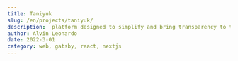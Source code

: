```yaml
---
title: Taniyuk
slug: /en/projects/taniyuk/
description:  platform designed to simplify and bring transparency to the process of selling rubber for rubber farmer.
author: Alvin Leonardo
date: 2022-3-01
category: web, gatsby, react, nextjs
---
```

